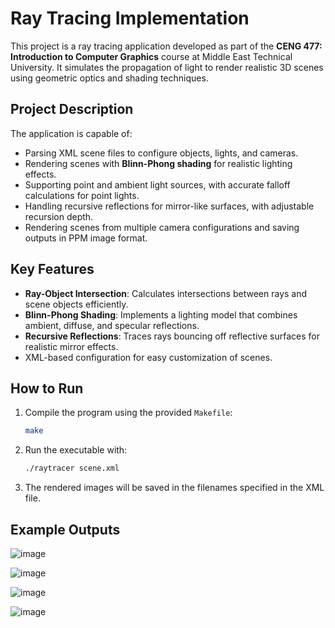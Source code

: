 # Ray Tracing Implementation  

This project is a ray tracing application developed as part of the **CENG 477: Introduction to Computer Graphics** course at Middle East Technical University. It simulates the propagation of light to render realistic 3D scenes using geometric optics and shading techniques.  

## Project Description  
The application is capable of:  
- Parsing XML scene files to configure objects, lights, and cameras.  
- Rendering scenes with **Blinn-Phong shading** for realistic lighting effects.  
- Supporting point and ambient light sources, with accurate falloff calculations for point lights.  
- Handling recursive reflections for mirror-like surfaces, with adjustable recursion depth.  
- Rendering scenes from multiple camera configurations and saving outputs in PPM image format.  

## Key Features  
- **Ray-Object Intersection**: Calculates intersections between rays and scene objects efficiently.  
- **Blinn-Phong Shading**: Implements a lighting model that combines ambient, diffuse, and specular reflections.  
- **Recursive Reflections**: Traces rays bouncing off reflective surfaces for realistic mirror effects.  
- XML-based configuration for easy customization of scenes.  

## How to Run  
1. Compile the program using the provided `Makefile`:  
   ```bash
   make
2. Run the executable with:  
   ```bash
   ./raytracer scene.xml
3. The rendered images will be saved in the filenames specified in the XML file.

## Example Outputs

![image](https://github.com/user-attachments/assets/8a0e530b-bca6-4711-8614-05779ca1e7ce)

![image](https://github.com/user-attachments/assets/378018da-43a0-4504-973d-5f50e7dd0062)

![image](https://github.com/user-attachments/assets/1907f4d4-a99e-486d-b806-ba696f37d1af)

![image](https://github.com/user-attachments/assets/d2d58152-fc73-40e8-bbd5-5da752033df0)
